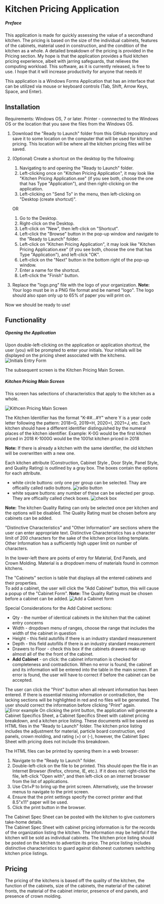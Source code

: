 # Kitchen Pricing Application
##### Preface
This application is made for quickly assessing the value of a secondhand kitchen.  The pricing is based on the size of the individual cabinets, features of the cabinets, material used in construction, and the condition of the kitchen as a whole.  A detailed breakdown of the pricing is provided in the Pricing section.
My hope is that the application provides a fluid kitchen pricing experience, albeit with jarring safeguards, that relieves the computing workload.
This software, as it is currently released, is free to use.  I hope that it will increase productivity for anyone that needs it!

This application is a Windows Forms Application that has an interface that can be utilized via mouse or keyboard controls (Tab, Shift, Arrow Keys, Space, and Enter).


## Installation
Requirements: Windows OS, 7 or later.
			  Printer - connnected to the Windows OS or the location that you save the files from the Windows OS.
1. Download the "Ready to Launch" folder from this GitHub repository and save it to some location on the computer that will be used for kitchen pricing.  This location will be where all the kitchen pricing files will be saved.
2. (Optional) Create a shortcut on the desktop by the following:
	1. Navigating to and opening the "Ready to Launch" folder.
	2. Left-clicking once on "Kitchen Pricing Application", it may look like "Kitchen Pricing Application.exe" (if you see both, choose the one that has Type "Application"), and then right-clicking on the application.
	3. Left-clicking on "Send To" in the menu, then left-clicking on "Desktop (create shortcut)".

	OR
	
	1. Go to the Desktop.
	2. Right-click on the Desktop.
	3. Left-click on "New", then left-click on "Shortcut".
	4. Left-click the "Browse" button in the pop-up window and navigate to the "Ready to Launch" folder.
	5. Left-click on "Kitchen Pricing Application", it may look like "Kitchen Pricing Application.exe" (if you see both, choose the one that has Type "Application"), and left-click "OK".
	6. Left-click on the "Next" button in the bottom right of the pop-up window.
	7. Enter a name for the shortcut.
	8. Left-click the "Finish" button.

3. Replace the "logo.png" file with the logo of your organization.  **Note:** Your logo must be in a PNG file format and be named "logo".  The logo should also span only up to 65% of paper you will print on.

Now we should be ready to use!

## Functionality
##### Opening the Application

Upon double-left-clicking on the application or application shortcut, the user (you) will be prompted to enter your initials.  Your initials will be displayed on the pricing sheet associated with the kitchens.
![Initials Entry Form](./initials.PNG)

The subsequent screen is the Kitchen Pricing Main Screen.  

##### Kitchen Pricing Main Screen
This screen has selections of characteristics that apply to the kitchen as a whole.  

![Kithcen Pricing Main Screen](./mainscreen.PNG)

The Kitchen Identifier has the format "K-##...#Y" where Y is a year code letter following the pattern: 2018=G, 2019=H, 2020=I, 2021=J, etc.
Each kitchen should have a different identifier distinguished by the numeral places of the kitchen identifier.
	Example: K-0G would be the first kitchen priced in 2018
		 K-1000G would be the 1001st kitchen priced in 2018

**Note:** If there is already a kitchen with the same identifier, the old kitchen will be overwritten with a new one.

Each kitchen attribute (Construction, Cabinet Style , Door Style, Panel Style, and Quality Rating) is outlined by a gray box.  The boxes contain the options for each attribute.
- white circle buttons: only one per group can be selected.  Thay are officailly called radio buttons.
		![radio button](./radiobutton.PNG)
- white square buttons: any number of these can be selected per group.  They are officailly called check boxes.
		![check box](./checkbox.PNG)

**Note:** The kitchen Quality Rating can only be selected once per kitchen and the options will be disabled.  The Quality Rating must be chosen before any cabinets can be added.

"Distinctive Characteristics" and "Other Information" are sections where the user can enter appropriate text.  Distinctive Characteristics has a character limit of 200 characters for the sake of the kitchen price listing template.  Other Information has a sufficiently high upper limit on number of characters.

In the lower-left there are points of entry for Material, End Panels, and Crown Molding.  Material is a dropdown menu of materials found in common kitchens.

The "Cabinets" section is table that displays all the entered cabinets and their properties.  
To add a cabinet, the user will click the "Add Cabinet" button, this will cause a popup of the "Cabinet Form".  **Note:** The Quality Rating must be chosen before a cabinet can be added.
![Add a Cabinet form](./addcabinet.PNG)

Special Considerations for the Add Cabinet sections:
- Qty - the number of identical cabinets in the kitchen that the cabinet entry concerns
- Width - dropdown menu of ranges, choose the range that includes the width of the cabinet in question
- Height - this field autofills if there is an industry standard measurement 
- Depth - this field autofills if there is an industry standard measurement
- Drawers to Floor - check this box if the cabinets drawers make up almost all of the the front of the cabinet.
- **Add Cabinet** - on click: the cabinet information is checked for completeness and contradiction.  When no error is found, the cabinet and its information will be entered into the table in the main screen.  If an error is found, the user will have to correct if before the cabinet can be accepted.


The user can click the "Print" button when all relevant information has been entered.  If there is essential missing information or contradiction, the lacking sections will be highlighted in red and no files will be generated.  The user should correct the information before clicking "Print" again.
![Error example](./redhighlight.PNG)
On clicking the print button, the application will generate a Cabinet Specifics Sheet, a Cabinet Specifics Sheet with cabinet pricing breakdown, and a kitchen price listing.  These documents will be saved as HTML files in the "Ready to Launch" folder. The kitchen price listing includes the adjustment for material, particle board construction, end panels, crown molding, and rating (+) or (-), however, the Cabinet Spec Sheet with pricing does not include this breakdown.  

The HTML files can be printed by opening them in a web browser:
1. Navigate to the "Ready to Launch" folder.
2. Double-left-click on the file to be printed.  This should open the file in an Internet Browser (firefox, chrome, IE, etc.).  If it does not: right-click the file, left-click "Open with", and then left-click on an internet browser from the list of applications.
3. Use Ctrl+P to bring up the print screen.  Alternatively, use the browser menus to navigate to the print screen.
4. Ensure that the print settings specify the correct printer and that 8.5"x11" paper will be used.
5. Click the print button in the browser.

The Cabinet Spec Sheet can be posted with the kitchen to give customers take-home details.  
The Cabinet Spec Sheet with cabinet pricing information is for the records of the organization listing the kitchen.  The information may be helpful if the kitchen will be sold as individual cabinets.
The kitchen price listing should be posted on the kitchen to advertize its price.  The price listing includes distinctive characteristics to guard against dishonest customers switching kitchen price listings.


## Pricing

The pricing of the kitchens is based off the quality of the kitchen, the function of the cabinets, size of the cabinets, the material of the cabinet fronts, the material of the cabinet interior,  presence of end panels, and presence of crown molding.
